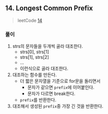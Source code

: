 ## 14. Longest Common Prefix

> leetCode [14](https://leetcode.com/problems/longest-common-prefix/)

### 풀이

1. strs의 문자들을 두개씩 골라 대조한다.
   - strs[0], strs[1]
   - strs[1], strs[2]
   - ...
   - 이런식으로 골라 대조한다.
2. 대조하는 함수를 만든다.
   - 더 짧은 문자열을 기준으로 for문을 돌리면서
     - 문자가 같으면 `prefix`에 이어붙인다.
     - 문자가 다르면 break한다.
   - `prefix`를 반환한다.
3. 대조해서 생성된 `prefix`중 가장 긴 것을 반환한다.
